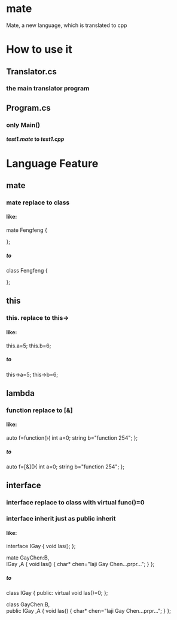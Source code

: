 # mate
Mate, a new language, which is translated to cpp

# How to use it
## Translator.cs
### the main translator program

## Program.cs
### only Main()
#### *test1.mate* to *test1.cpp*

# Language Feature
## mate
### **mate** replace to **class**
#### like:
mate Fengfeng
{

};
##### to
class Fengfeng
{

};

## this
### **this.** replace to **this->**
#### like:
this.a=5;
this.b=6;
##### to
this->a=5;
this->b=6;

## lambda
### **function** replace to **[&]**
#### like:
auto f=function(){
    int a=0;
    string b="function 254";
};
##### to
auto f=\[&\](){
    int a=0;
    string b="function 254";
};

## interface
### **interface** replace to **class** with virtual func()=0
### **interface** inherit just as public inherit
#### like:
interface IGay
{
    void las();
};

mate GayChen:B,  
 IGay   ,A
{
    void las()
    {
        char* chen="laji Gay Chen...prpr...";
    }
};
##### to
class IGay
{
public:
    virtual void las()=0;
};

class GayChen:B,  
 public IGay   ,A
{
    void las()
    {
        char* chen="laji Gay Chen...prpr...";
    }
};
